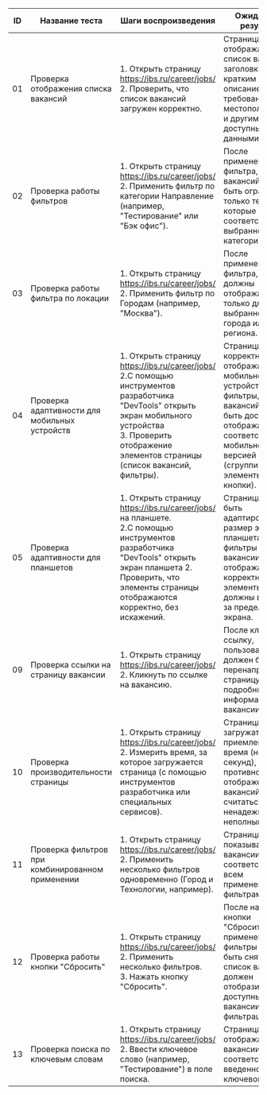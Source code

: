 | **ID**  | **Название теста**                              | **Шаги воспроизведения**                                                                                                                                                               | **Ожидаемый результат**                                                                                                                                                                                                                                                                             |
|---------|-------------------------------------------------|---------------------------------------------------------------------------------------------------------------------------------------------------------------------------------------|-------------------------------------------------------------------------------------------------------------------------------------------------------------------------------------------------------------------------------------------------------------------------------------------------|
|  01    | Проверка отображения списка вакансий            | 1. Открыть страницу https://ibs.ru/career/jobs/ <br> 2. Проверить, что список вакансий загружен корректно.                                                                             | Страница отображает список вакансий с заголовками, кратким описанием, требованиями, местоположением и другими доступными данными.                                                                                                                                                                 |
|  02    | Проверка работы фильтров          | 1. Открыть страницу https://ibs.ru/career/jobs/ <br> 2. Применить фильтр по категории Направление (например, "Тестирование" или "Бэк офис").                                                           | После применения фильтра, список вакансий должен быть ограничен только теми, которые соответствуют выбранной категории.                                                                                                                                                                        |
|  03    | Проверка работы фильтра по локации            | 1. Открыть страницу https://ibs.ru/career/jobs/ <br> 2. Применить фильтр по Городам (например, "Москва").                                                                               | После применения фильтра, вакансии должны отображаться только для выбранного города или региона.                                                                                                                                                                                                                                                                                            
|  04    | Проверка адаптивности для мобильных устройств  | 1. Открыть страницу https://ibs.ru/career/jobs/<br> 2.С помощью инструментов разработчика "DevTools" открыть экран мобильного устройства <br> 3. Проверить отображение элементов страницы (список вакансий, фильтры).                            | Страница должна корректно отображаться на мобильном устройстве: меню, фильтры, список вакансий должны быть доступны и отображаться в соответствии с мобильной версией (сгруппированные элементы, кнопки).                                                                                 |
|  05    | Проверка адаптивности для планшетов            | 1. Открыть страницу https://ibs.ru/career/jobs/ на планшете. <br> 2.С помощью инструментов разработчика "DevTools" открыть экран планшета 2. Проверить, что элементы страницы отображаются корректно, без искажений.                                             | Страница должна быть адаптирована под размер экрана планшета: меню, фильтры и вакансии должны отображаться корректно, элементы не должны выходить за пределы экрана.
|  09    | Проверка ссылки на страницу вакансии           | 1. Открыть страницу https://ibs.ru/career/jobs/ <br> 2. Кликнуть по ссылке на вакансию.                                                                                                | После клика на ссылку, пользователь должен быть перенаправлен на страницу с подробной информацией о вакансии.                                                                                                                                                                                     |
|  10    | Проверка производительности страницы           | 1. Открыть страницу https://ibs.ru/career/jobs/ <br> 2. Измерить время, за которое загружается страница (с помощью инструментов разработчика или специальных сервисов).                  | Страница должна загружаться за приемлемое время (не более 3 секунд), в противном случае отображение вакансий будет считаться ненадежным или неполным.                                                                                                                                               |
|  11    | Проверка фильтров при комбинированном применении| 1. Открыть страницу https://ibs.ru/career/jobs/ <br> 2. Применить несколько фильтров одновременно (Город и Технологии, например).                                                       | Страница должна показывать вакансии, которые соответствуют всем примененным фильтрам.                                                                                                                                                                                                            |
|  12    | Проверка работы кнопки "Сбросить"      | 1. Открыть страницу https://ibs.ru/career/jobs/ <br> 2. Применить несколько фильтров. <br> 3. Нажать кнопку "Сбросить".                                                           | После нажатия кнопки "Сбросить", все примененные фильтры должны быть сняты, и список вакансий должен отобразить все доступные вакансии без фильтрации.  
|  13	  | Проверка поиска по ключевым словам	   | 1. Открыть страницу https://ibs.ru/career/jobs/<br> 2. Ввести ключевое слово (например, "Тестирование") в поле поиска.                                                                  | Страница должна отображать вакансии, соответствующие введенному ключевому слову. |
